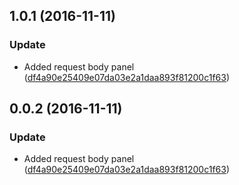 <a name="1.0.1"></a>
## 1.0.1 (2016-11-11)


### Update

* Added request body panel ([df4a90e25409e07da03e2a1daa893f81200c1f63](https://github.com/advanced-rest-client/raml-docs-method-viewer/commit/df4a90e25409e07da03e2a1daa893f81200c1f63))



<a name="0.0.2"></a>
## 0.0.2 (2016-11-11)


### Update

* Added request body panel ([df4a90e25409e07da03e2a1daa893f81200c1f63](https://github.com/advanced-rest-client/raml-docs-method-viewer/commit/df4a90e25409e07da03e2a1daa893f81200c1f63))



